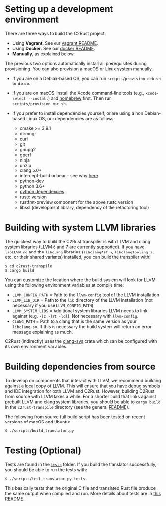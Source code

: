 # Setting up a development environment

There are three ways to build the C2Rust project:

- Using **Vagrant**. See our [vagrant README](vagrant/README.md).
- Using **Docker**. See our [docker README](docker/README.md).
- **Manually**, as explained below.

The previous two options automatically install all prerequisites during provisioning. You can also provision a macOS or Linux system manually.

* If you are on a Debian-based OS, you can run `scripts/provision_deb.sh` to do so.

* If you are on macOS, install the Xcode command-line tools (e.g., `xcode-select --install`) and [homebrew](https://brew.sh/) first. Then run `scripts/provision_mac.sh`.

* If you prefer to install dependencies yourself, or are using a non Debian-based Linux OS, our dependencies are as follows:
    - cmake >= 3.9.1
    - dirmngr
    - curl
    - git
    - gnupg2
    - gperf
    - ninja
    - unzip
    - clang 5.0+
    - intercept-build or bear - see why [here](#generating-compile_commandsjson-files)
    - python-dev
    - python 3.6+
    - [python dependencies](scripts/requirements.txt)
    - rustc [version](rust-toolchain)
    - rustfmt-preview component for the above rustc version
    - libssl (development library, dependency of the refactoring tool)

# Building with system LLVM libraries

The quickest way to build the C2Rust transpiler is with LLVM and clang system libraries (LLVM 6 and 7 are currently supported). If you have `libLLVM.so` and the `libclang` libraries (`libclangAST.a`, `libclangTooling.a`, etc. or their shared variants) installed, you can build the transpiler with:

    $ cd c2rust-transpile
    $ cargo build

You can customize the location where the build system will look for LLVM using the following environment variables at compile time:

- `LLVM_CONFIG_PATH` = Path to the `llvm-config` tool of the LLVM installation
- `LLVM_LIB_DIR` = Path to the `lib` directory of the LLVM installation (not necessary if you use `LLVM_CONFIG_PATH`)
- `LLVM_SYSTEM_LIBS` = Additional system libraries LLVM needs to link against (e.g. `-lz -lrt -ldl`). Not necessary with `llvm-config`.
- `CLANG_PATH` = Path to a clang that is the same version as your `libclang.so`. If this is necessary the build system will return an error message explaining as much.

C2Rust (indirectly) uses the [clang-sys](https://crates.io/crates/clang-sys) crate which can be configured with its own environment variables.


# Building dependencies from source

To develop on components that interact with LLVM, we recommend building against a local copy of LLVM. This will ensure that you have debug symbols and IDE integration for both LLVM and C2Rust. However, building C2Rust from source with LLVM takes a while. For a shorter build that links against prebuilt LLVM and clang system libraries, you should be able to `cargo build` in the `c2rust-transpile` directory (see the general [README](README.md)).

The following from source full build script has been tested on recent versions of macOS and Ubuntu:

    $ ./scripts/build_translator.py


# Testing (Optional)

Tests are found in the [`tests`](tests) folder. If you build the translator successfully, you should be able to run the tests with:

    $ ./scripts/test_translator.py tests

This basically tests that the original C file and translated Rust file produce the same output when compiled and run. More details about tests are in [this README](../tests/README.md).

